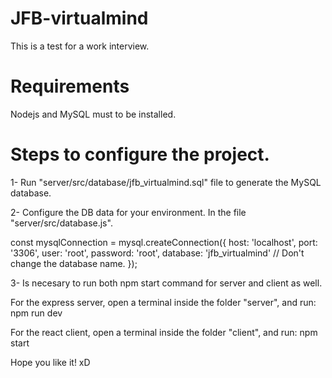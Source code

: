 # JFB-virtualmind
This is a test for a work interview.

# Requirements
Nodejs and MySQL must to be installed.

# Steps to configure the project.

1- Run "server/src/database/jfb_virtualmind.sql" file to generate the MySQL database.

2- Configure the DB data for your environment. In the file "server/src/database.js".

const mysqlConnection = mysql.createConnection({
    host: 'localhost',
    port: '3306',
    user: 'root',
    password: 'root',
    database: 'jfb_virtualmind' // Don't change the database name.
});

3- Is necesary to run both npm start command for server and client as well.

For the express server, open a terminal inside the folder "server", and run:
npm run dev

For the react client, open a terminal inside the folder "client", and run:
npm start

Hope you like it! xD
